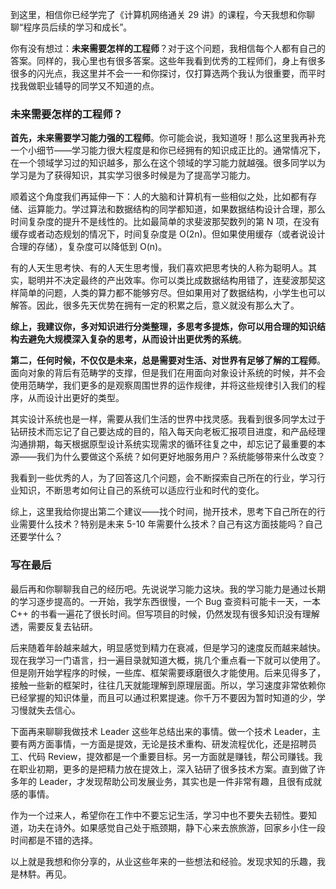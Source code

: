 到这里，相信你已经学完了《计算机网络通关 29 讲》的课程，今天我想和你聊聊“程序员后续的学习和成长”。

你有没有想过：**未来需要怎样的工程师**？对于这个问题，我相信每个人都有自己的答案。同样的，我心里也有很多答案。这些年我看到优秀的工程师们，身上有很多很多的闪光点，我这里并不会一一和你探讨，仅打算选两个我认为很重要，而平时找我做职业辅导的同学又不知道的点。

### 未来需要怎样的工程师？

**首先，未来需要学习能力强的工程师**。你可能会说，我知道呀！那么这里我再补充一个小细节——学习能力很大程度是和你已经拥有的知识成正比的。通常情况下，在一个领域学习过的知识越多，那么在这个领域的学习能力就越强。很多同学以为学习是为了获得知识，其实学习很多时候是为了提高学习能力。

顺着这个角度我们再延伸一下：人的大脑和计算机有一些相似之处，比如都有存储、运算能力。学过算法和数据结构的同学都知道，如果数据结构设计合理，那么时间复杂度的提升不是线性的。比如最简单的求斐波那契数列的第 N 项，在没有缓存或者动态规划的情况下，时间复杂度是 O(2n)。但如果使用缓存（或者说设计合理的存储），复杂度可以降低到 O(n)。

有的人天生思考快、有的人天生思考慢，我们喜欢把思考快的人称为聪明人。其实，聪明并不决定最终的产出效率。你可以类比成数据结构用错了，连斐波那契这样简单的问题，人类的算力都不能够穷尽。但如果用对了数据结构，小学生也可以解答。因此，很多先天优势在拥有一定的积累之后，意义就没有那么大了。

**综上，我建议你，多对知识进行分类整理，多思考多提炼，你可以用合理的知识结构去避免大规模深入复杂的思考，从而设计出更优秀的系统**。

**第二，任何时候，不仅仅是未来，总是需要对生活、对世界有足够了解的工程师**。面向对象的背后有范畴学的支撑，但是我们在用面向对象设计系统的时候，并不会使用范畴学，我们更多的是观察周围世界的运作规律，并将这些规律引入我们的程序，从而设计出更好的类型。

其实设计系统也是一样，需要从我们生活的世界中找灵感。我看到很多同学太过于钻研技术而忘记了自己要达成的目的，陷入每天向老板汇报项目进度，和产品经理沟通排期，每天根据原型设计系统实现需求的循环往复之中，却忘记了最重要的本源——我们为什么要做这个系统？如何更好地服务用户？系统能够带来什么改变？

我看到一些优秀的人，为了回答这几个问题，会不断探索自己所在的行业，学习行业知识，不断思考如何让自己的系统可以适应行业和时代的变化。

综上，这里我给你提出第二个建议——找个时间，抛开技术，思考下自己所在的行业需要什么技术？特别是未来 5-10 年需要什么技术？自己有这方面技能吗？自己还要学什么？

### 写在最后

最后再和你聊聊我自己的经历吧。先说说学习能力这块。我的学习能力是通过长期的学习逐步提高的。一开始，我学东西很慢，一个 Bug 查资料可能卡一天，一本 C++ 的书看一遍花了很长时间。但写项目的时候，仍然发现有很多知识没有理解透，需要反复去钻研。

后来随着年龄越来越大，明显感觉到精力在衰减，但是学习的速度反而越来越快。现在我学习一门语言，扫一遍目录就知道大概，挑几个重点看一下就可以使用了。但是刚开始学程序的时候，一些库、框架需要琢磨很久才能使用。后来见得多了，接触一些新的框架时，往往几天就能理解到原理层面。所以，学习速度非常依赖你已经掌握的知识体量，而且可以通过积累提速。你千万不要因为暂时知道的少，学习慢就失去信心。

下面再来聊聊我做技术 Leader 这些年总结出来的事情。做一个技术 Leader，主要有两方面事情，一方面是提效，无论是技术重构、研发流程优化，还是招聘员工、代码 Review，提效都是一个重要目标。另一方面就是赚钱，帮公司赚钱。我在职业初期，更多的是把精力放在提效上，深入钻研了很多技术方案。直到做了许多年的 Leader，才发现帮助公司发展业务，其实也是一件非常有趣，且很有成就感的事情。

作为一个过来人，希望你在工作中不要忘记生活，学习中也不要失去韧性。要知道，功夫在诗外。如果感觉自己处于瓶颈期，静下心来去旅旅游，回家乡小住一段时间都是不错的选择。

以上就是我想和你分享的，从业这些年来的一些想法和经验。发现求知的乐趣，我是林䭽。再见。